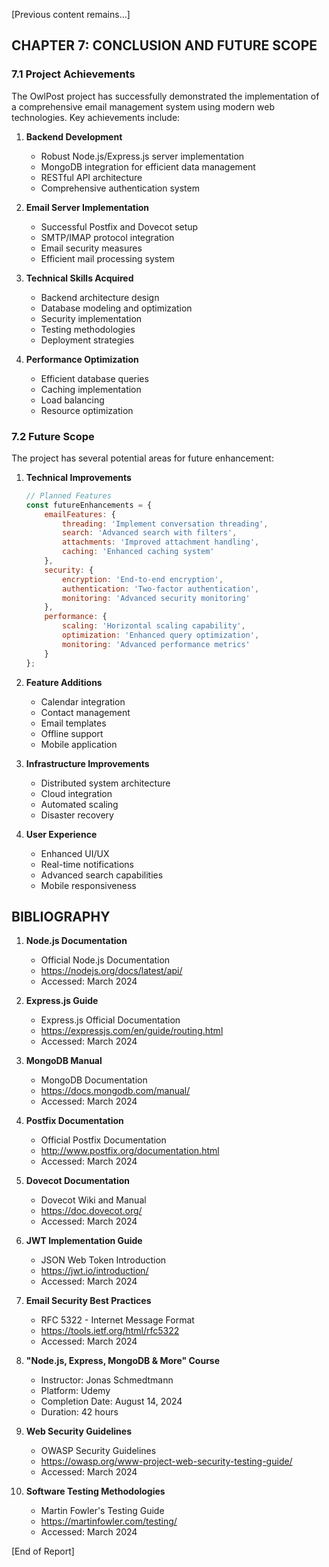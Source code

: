 [Previous content remains...]

## CHAPTER 7: CONCLUSION AND FUTURE SCOPE

### 7.1 Project Achievements

The OwlPost project has successfully demonstrated the implementation of a comprehensive email management system using modern web technologies. Key achievements include:

1. **Backend Development**
   - Robust Node.js/Express.js server implementation
   - MongoDB integration for efficient data management
   - RESTful API architecture
   - Comprehensive authentication system

2. **Email Server Implementation**
   - Successful Postfix and Dovecot setup
   - SMTP/IMAP protocol integration
   - Email security measures
   - Efficient mail processing system

3. **Technical Skills Acquired**
   - Backend architecture design
   - Database modeling and optimization
   - Security implementation
   - Testing methodologies
   - Deployment strategies

4. **Performance Optimization**
   - Efficient database queries
   - Caching implementation
   - Load balancing
   - Resource optimization

### 7.2 Future Scope

The project has several potential areas for future enhancement:

1. **Technical Improvements**
   ```javascript
   // Planned Features
   const futureEnhancements = {
       emailFeatures: {
           threading: 'Implement conversation threading',
           search: 'Advanced search with filters',
           attachments: 'Improved attachment handling',
           caching: 'Enhanced caching system'
       },
       security: {
           encryption: 'End-to-end encryption',
           authentication: 'Two-factor authentication',
           monitoring: 'Advanced security monitoring'
       },
       performance: {
           scaling: 'Horizontal scaling capability',
           optimization: 'Enhanced query optimization',
           monitoring: 'Advanced performance metrics'
       }
   };
   ```

2. **Feature Additions**
   - Calendar integration
   - Contact management
   - Email templates
   - Offline support
   - Mobile application

3. **Infrastructure Improvements**
   - Distributed system architecture
   - Cloud integration
   - Automated scaling
   - Disaster recovery

4. **User Experience**
   - Enhanced UI/UX
   - Real-time notifications
   - Advanced search capabilities
   - Mobile responsiveness

## BIBLIOGRAPHY

1. **Node.js Documentation**
   - Official Node.js Documentation
   - https://nodejs.org/docs/latest/api/
   - Accessed: March 2024

2. **Express.js Guide**
   - Express.js Official Documentation
   - https://expressjs.com/en/guide/routing.html
   - Accessed: March 2024

3. **MongoDB Manual**
   - MongoDB Documentation
   - https://docs.mongodb.com/manual/
   - Accessed: March 2024

4. **Postfix Documentation**
   - Official Postfix Documentation
   - http://www.postfix.org/documentation.html
   - Accessed: March 2024

5. **Dovecot Documentation**
   - Dovecot Wiki and Manual
   - https://doc.dovecot.org/
   - Accessed: March 2024

6. **JWT Implementation Guide**
   - JSON Web Token Introduction
   - https://jwt.io/introduction/
   - Accessed: March 2024

7. **Email Security Best Practices**
   - RFC 5322 - Internet Message Format
   - https://tools.ietf.org/html/rfc5322
   - Accessed: March 2024

8. **"Node.js, Express, MongoDB & More" Course**
   - Instructor: Jonas Schmedtmann
   - Platform: Udemy
   - Completion Date: August 14, 2024
   - Duration: 42 hours

9. **Web Security Guidelines**
   - OWASP Security Guidelines
   - https://owasp.org/www-project-web-security-testing-guide/
   - Accessed: March 2024

10. **Software Testing Methodologies**
    - Martin Fowler's Testing Guide
    - https://martinfowler.com/testing/
    - Accessed: March 2024

[End of Report]
